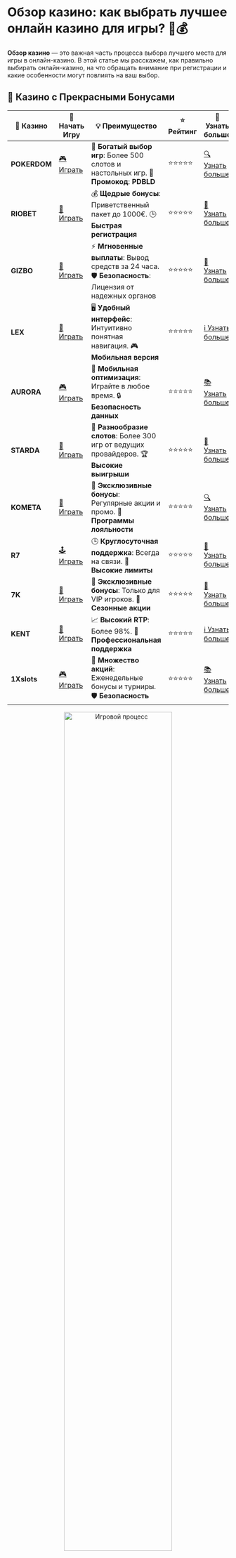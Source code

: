 # Обзор казино: как выбрать лучшее онлайн казино для игры? 🎰💰

**Обзор казино** — это важная часть процесса выбора лучшего места для игры в онлайн-казино. В этой статье мы расскажем, как правильно выбирать онлайн-казино, на что обращать внимание при регистрации и какие особенности могут повлиять на ваш выбор.

## 🌟 Казино с Прекрасными Бонусами

| 🎲 **Казино** | 🔗 **Начать Игру** | 💡 **Преимущество** | ⭐ **Рейтинг** | 🔗 **Узнать больше** |
|--------------|---------------------|---------------------|----------------|----------------------|
| **POKERDOM**  | [🎮 Играть](https://brandplay.link/4k77v2yx) | 🎉 **Богатый выбор игр**: Более 500 слотов и настольных игр. 🎁 **Промокод**: **PDBLD** | ⭐⭐⭐⭐⭐ | [🔍 Узнать больше](https://brandplay.link/4k77v2yx) |
| **RIOBET**    | [🎰 Играть](https://brandplay.link/7xBLTPyj) | 💰 **Щедрые бонусы**: Приветственный пакет до 1000€. 🕒 **Быстрая регистрация** | ⭐⭐⭐⭐⭐ | [📖 Узнать больше](https://brandplay.link/7xBLTPyj) |
| **GIZBO**     | [🎲 Играть](https://brandplay.link/bprXw4YV) | ⚡ **Мгновенные выплаты**: Вывод средств за 24 часа. 🛡️ **Безопасность**: Лицензия от надежных органов | ⭐⭐⭐⭐⭐ | [📝 Узнать больше](https://brandplay.link/bprXw4YV) |
| **LEX**       | [🤑 Играть](https://brandplay.link/zW4hdDFV) | 🖥️ **Удобный интерфейс**: Интуитивно понятная навигация. 🎮 **Мобильная версия** | ⭐⭐⭐⭐⭐ | [ℹ️ Узнать больше](https://brandplay.link/zW4hdDFV) |
| **AURORA**    | [🎮 Играть](https://10trafic-stat2.com/click/668546556bcc6313411604bd/6766/13032/subaccount) | 📱 **Мобильная оптимизация**: Играйте в любое время. 🔒 **Безопасность данных** | ⭐⭐⭐⭐⭐ | [📚 Узнать больше](https://10trafic-stat2.com/click/668546556bcc6313411604bd/6766/13032/subaccount) |
| **STARDА**    | [🎯 Играть](https://brandplay.link/fB7xwRFL) | 🎰 **Разнообразие слотов**: Более 300 игр от ведущих провайдеров. 🏆 **Высокие выигрыши** | ⭐⭐⭐⭐⭐ | [🔎 Узнать больше](https://brandplay.link/fB7xwRFL) |
| **KOMETA**    | [🎰 Играть](https://brandplay.link/8ZymQJV8) | 🎁 **Эксклюзивные бонусы**: Регулярные акции и промо. 🔄 **Программы лояльности** | ⭐⭐⭐⭐⭐ | [🔍 Узнать больше](https://brandplay.link/8ZymQJV8) |
| **R7**        | [🕹️ Играть](https://brandplay.link/bMd3Yjsw) | 🕒 **Круглосуточная поддержка**: Всегда на связи. 💸 **Высокие лимиты** | ⭐⭐⭐⭐⭐ | [📖 Узнать больше](https://brandplay.link/bMd3Yjsw) |
| **7K**        | [🎲 Играть](https://brandplay.link/BvQyFShp) | 🌟 **Эксклюзивные бонусы**: Только для VIP игроков. 🎉 **Сезонные акции** | ⭐⭐⭐⭐⭐ | [📝 Узнать больше](https://brandplay.link/BvQyFShp) |
| **KENT**      | [🤑 Играть](https://brandplay.link/Fv2WP3js) | 📈 **Высокий RTP**: Более 98%. 💼 **Профессиональная поддержка** | ⭐⭐⭐⭐⭐ | [ℹ️ Узнать больше](https://brandplay.link/Fv2WP3js) |
| **1Xslots**   | [🎮 Играть](https://brandplay.link/hSB1khtr) | 🎉 **Множество акций**: Еженедельные бонусы и турниры. 🛡️ **Безопасность** | ⭐⭐⭐⭐⭐ | [📚 Узнать больше](https://brandplay.link/hSB1khtr) |

<div align="center"> <img src="https://i.pinimg.com/originals/1d/b3/25/1db325483acbe642c6d4e6fdd73a4988.gif" alt="Игровой процесс" width="70%"> </div>
---

## 🚀 Быстрые Выигрыши и Поддержка

| 🎲 **Казино** | 🔗 **Начать Игру** | 💡 **Преимущество** | ⭐ **Рейтинг** | 🔗 **Узнать больше** |
|--------------|---------------------|---------------------|----------------|----------------------|
| **GAMA**      | [🎯 Играть](https://brandplay.link/j6NMKsDz) | 🔍 **Интуитивный интерфейс**: Легкость использования. 🏅 **Престижные турниры** | ⭐⭐⭐⭐☆ | [🔎 Узнать больше](https://brandplay.link/j6NMKsDz) |
| **ONION**     | [🎰 Играть](https://brandplay.link/zBGRVpQ9) | 🤑 **Низкие ставки**: Идеально для начинающих. 🔄 **Быстрые выводы** | ⭐⭐⭐⭐☆ | [🔍 Узнать больше](https://brandplay.link/zBGRVpQ9) |
| **ЧЕМПИОН**   | [🕹️ Играть](https://temon-gter.cfd/go/lRq?p80412p304504pcc44t17455) | 🏅 **Лояльная программа**: Награды за активность. 🎁 **Ежемесячные бонусы** | ⭐⭐⭐⭐☆ | [📖 Узнать больше](https://temon-gter.cfd/go/lRq?p80412p304504pcc44t17455) |
| **VAVADA**    | [🎲 Играть](https://vavadapartner.pro/?promo=ea5c9275-6854-4505-94fc-95ab18221945-linkb2) | 🚀 **Быстрая регистрация**: Начните играть мгновенно. 🔐 **Безопасные транзакции** | ⭐⭐⭐⭐☆ | [📝 Узнать больше](https://vavadapartner.pro/?promo=ea5c9275-6854-4505-94fc-95ab18221945-linkb2) |
| **FRIENDS**   | [🤑 Играть](https://gofriends.mba/linkb2) | 🤝 **Социальные игры**: Играйте с друзьями. 🌐 **Мультиплатформенность** | ⭐⭐⭐⭐☆ | [ℹ️ Узнать больше](https://gofriends.mba/linkb2) |
| **1WIN**      | [🎮 Играть](https://brandplay.link/smXVpBbG) | 🏆 **Спортивные ставки**: Широкий выбор видов спорта. 💵 **Высокие коэффициенты** | ⭐⭐⭐⭐☆ | [📚 Узнать больше](https://brandplay.link/smXVpBbG) |
| **DRIP**      | [🎯 Играть](https://drp-ircp01.com/c07e6a3db) | 🌐 **Инновационные игры**: Новейшие игровые технологии. 🛡️ **Высокая безопасность** | ⭐⭐⭐⭐☆ | [🔎 Узнать больше](https://drp-ircp01.com/c07e6a3db) |
| **JOYCASINO** | [🎰 Играть](https://rpc30.call2me.pro/?/ru/registration?apkpop=0&partner=p24970p3291217pc98f) | 🎁 **Приятные бонусы**: Ежедневные акции и подарки. 🕹️ **Разнообразие игр** | ⭐⭐⭐⭐☆ | [🔍 Узнать больше](https://rpc30.call2me.pro/?/ru/registration?apkpop=0&partner=p24970p3291217pc98f) |
| **PLAYFORTUNA** | [🎮 Играть](https://fortunapromo.net/alt/playfortuna/registration?0dc4a9362a71feb7e3f165fb8e766f70) | 🎉 **Регулярные акции**: Бонусы, фриспины и многое другое. 🏅 **Турниры** | ⭐⭐⭐⭐☆ | [📚 Узнать больше](https://fortunapromo.net/alt/playfortuna/registration?0dc4a9362a71feb7e3f165fb8e766f70) |
| **SYKAA**     | [🤑 Играть](https://s-two-way.com/?source=linkb2&pid=30697) | 💸 **Доступные ставки**: Идеально для новичков. 🎁 **Щедрые бонусы** | ⭐⭐⭐⭐☆ | [🔍 Узнать больше](https://s-two-way.com/?source=linkb2&pid=30697) |

<div align="center"> <img src="https://i.pinimg.com/originals/1d/b3/25/1db325483acbe642c6d4e6fdd73a4988.gif" alt="Игровой процесс" width="70%"> </div>

![Обзор казино](https://i.pinimg.com/originals/a9/29/6e/a9296ea1cf6a7c20a985e593451f0323.png)

## Что важно учитывать при выборе онлайн казино? 🤔

Выбор онлайн-казино — это не только вопрос удачи, но и безопасности, надежности и удобства для игроков. Чтобы найти лучшее казино, стоит обратить внимание на несколько ключевых факторов:

- **Лицензия и безопасность**: Онлайн-казино должно иметь действующую лицензию от признанных регуляторов (например, MGA, UKGC, Curacao), что гарантирует честную игру и защиту ваших данных.
- **Ассортимент игр**: У хорошего казино всегда есть разнообразие игр от известных провайдеров (например, **Pokerdom**, **Riobet**, **Kometa**, **7K**). Это могут быть слоты, рулетки, покер, а также игры с живыми дилерами.
- **Бонусы и акции**: Привлекательные бонусы за регистрацию, фриспины и акции на депозиты могут значительно улучшить вашу игровую опыт. Обратите внимание на условия бонусов — важно, чтобы они были прозрачными и честными.
- **Платежные методы**: Надежные и быстрые способы пополнения счета и вывода выигрышей (банковские карты, электронные кошельки, криптовалюты) играют важную роль при выборе казино.
- **Поддержка клиентов**: Удобная служба поддержки с круглосуточным обслуживанием поможет быстро решить любые возникшие проблемы.

## Как выбрать казино с лучшими бонусами? 🎁

Бонусы — важный аспект при выборе онлайн-казино. Некоторые казино предлагают бонусы за регистрацию без депозита, другие — щедрые бонусы на первый депозит. Важно учитывать:

- **Условия отыгрыша**: Обратите внимание на требования к ставкам (wagering requirements). Чем ниже требования, тем легче вам будет отыграть бонус.
- **Типы бонусов**: Бесплатные спины, деньги на счет, бонусы за депозиты — выбирайте те предложения, которые больше всего подходят вам.
- **Срок действия бонусов**: Убедитесь, что бонусы не имеют слишком короткого срока действия, чтобы успеть воспользоваться ими.

## Что стоит проверить в казино перед регистрацией? 🔍

Перед тем как начать играть на реальные деньги, важно проверить несколько аспектов:

1. **Наличие лицензии**: Как уже говорилось, лицензированное казино гарантирует защиту ваших средств и честные игры.
2. **Рейтинг казино**: Почитайте отзывы других игроков, а также рейтинги на независимых сайтах, чтобы убедиться в репутации казино.
3. **Удобство интерфейса**: Пользовательский интерфейс должен быть интуитивно понятным и удобным, чтобы вы могли легко найти нужные игры и функции.
4. **Доступность мобильной версии**: Мобильная версия казино должна быть удобной и поддерживать все основные функции, такие как пополнение счета и вывод средств.

## Топ онлайн казино 2024 года ⭐

### 1. **Pokerdom**
Одно из самых популярных казино, где игроки могут наслаждаться большими бонусами, разнообразием игр и надежной системой выплат. Большое внимание уделено безопасности и прозрачности.

### 2. **Riobet**
Riobet — это казино с множеством слотов и настольных игр. Оно предлагает игрокам выгодные бонусы и фриспины, а также круглосуточную поддержку.

### 3. **Kometa**
Одно из известных казино с большим выбором игр, включая слоты и рулетку. Отличается простым и удобным интерфейсом, а также щедрыми бонусами за регистрацию.

### 4. **7K**
Это казино привлекает игроков своими высокими коэффициентами выплат и множеством бонусных предложений. Также имеется мобильная версия, что делает игру удобной в любом месте.

### 5. **Gizbo**
Gizbo — это новый игрок на рынке, но уже успевший завоевать популярность среди любителей азартных игр благодаря щедрым бонусам и бонусным раундам.

## Как выбрать лучшее онлайн-казино для себя? 🤩

Чтобы выбрать самое подходящее казино для игры, следуйте нескольким простым шагам:

1. **Определитесь с предпочтениями**: Любите ли вы слоты, настольные игры, или, может быть, игры с живыми дилерами? Убедитесь, что казино предлагает именно те игры, которые вам интересны.
2. **Проверьте условия бонусов**: Изучите бонусные предложения и выберите те, которые предлагают наилучшие условия для отыгрыша.
3. **Проверьте поддержку**: Хорошее казино всегда предоставляет быструю и качественную поддержку игрокам.
4. **Ищите казино с высокими выплатами**: Изучите RTP (Return to Player) ваших любимых игр. Чем выше RTP, тем больше шанс на выигрыш.
   
## Заключение: как выбрать идеальное онлайн-казино для игры? 🏆

Выбор онлайн-казино — это не просто вопрос удачи. Очень важно провести исследование и выбрать казино, которое предлагает честные условия, безопасные платежи и отличный выбор игр. На рынке существует множество качественных казино, таких как **Pokerdom**, **Riobet**, **Kometa**, **7K**, и других, которые предлагают привлекательные бонусы и высокий уровень безопасности.

Не забывайте о важности игры в ответственные и безопасные условия, и всегда выбирайте лицензированные и надежные казино. Удачи в игре! 🎰✨
